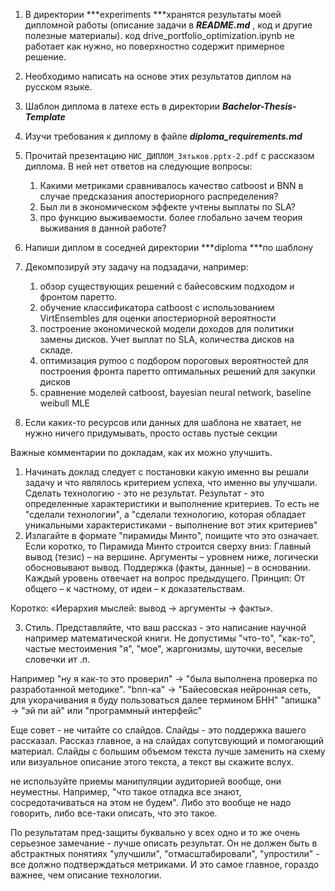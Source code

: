 1. В директории ***experiments ***хранятся результаты моей дипломной работы (описание задачи в  ***README.md*** , код и другие полезные материалы). код drive_portfolio_optimization.ipynb не работает как нужно, но поверхностно содержит примерное решение.
2. Необходимо написать на основе этих результатов диплом на русском языке.
3. Шаблон диплома в латехе есть в директории ***Bachelor-Thesis-Template***
4. Изучи требования к диплому в файле ***diploma_requirements.md***
5. Прочитай презентацию `НИС_ДИПЛОМ_Зятьков.pptx-2.pdf` с рассказом диплома. В ней нет ответов на следующие вопросы:

   1. Какими метриками сравнивалось качество catboost и BNN в случае предсказания апостериорного распределения?
   2. Был ли в экономическом эффекте учтены выплаты по SLA?
   3. про функцию выживаемости. более глобально зачем теория выживания в данной работе?
6. Напиши диплом в соседней директории ***diploma ***по шаблону
7. Декомпозируй эту задачу на подзадачи, например:

   1. обзор существующих решений с байесовским подходом и фронтом паретто.
   2. обучение классификатора catboost с использованием VirtEnsembles для оценки апостериорной вероятности
   3. построение экономической модели доходов для политики замены дисков. Учет выплат по SLA, количества дисков на складе.
   4. оптимизация pymoo с подбором пороговых вероятностей для построения фронта паретто оптимальных решений для закупки дисков
   5. сравнение моделей catboost, bayesian neural network, baseline weibull MLE
8. Если каких-то ресурсов или данных для шаблона не хватает, не нужно ничего придумывать, просто оставь пустые секции



Важные комментарии по докладам, как их можно улучшить.

1. Начинать доклад следует с постановки какую именно вы решали задачу и что являлось критерием успеха, что именно вы улучшали. Сделать технологию - это не результат. Результат - это определенные характеристики и выполнение критериев. То есть не "сделали технологии", а "сделали технологию, которая обладает уникальными характеристиками - выполнение вот этих критериев"
2. Излагайте в формате "пирамиды Минто", поищите что это означает. Если коротко, то
   Пирамида Минто строится сверху вниз:
   Главный вывод (тезис) – на вершине.
   Аргументы – уровнем ниже, логически обосновывают вывод.
   Поддержка (факты, данные) – в основании.
   Каждый уровень отвечает на вопрос предыдущего.
   Принцип: От общего – к частному, от идеи – к доказательствам.

Коротко: «Иерархия мыслей: вывод → аргументы → факты».

3. Стиль. Представляйте, что ваш рассказ - это написание научной например математической книги. Не допустимы "что-то", "как-то", частые местоимения "я", "мое", жаргонизмы, шуточки, веселые словечки ит .п.

Например
"ну я как-то это проверил" -> "была выполнена проверка по разработанной методике".
"bnn-ка" -> "Байесовская нейронная сеть, для укорачивания я буду пользоваться далее термином БНН"
"апишка" -> "эй пи ай" или "программный интерфейс"

Еще совет - не читайте со слайдов. Слайды - это поддержка вашего рассказал. Рассказ главное, а на слайдах сопутсвующий и помогающий материал. Слайды с большим объемом текста лучше заменить на схему или визуальное описание этого текста, а текст вы скажите вслух.

не используйте приемы манипуляции аудиторией вообще, они неуместны.
Например, "что такое отладка все знают, сосредотачиваться на этом не будем". Либо это вообще не надо говорить, либо все-таки описать, что это такое.

По результатам пред-защиты буквально у всех одно и то же очень серьезное замечание - лучше описать результат. Он не должен быть в абстрактных понятиях "улучшили", "отмасштабировали", "упростили" - все должно подтверждаться метриками. И это самое главное, гораздо важнее, чем описание технологии.
